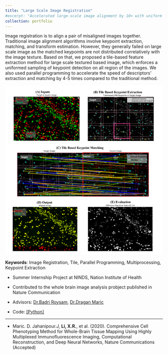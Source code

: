 ```yaml
---
title: "Large Scale Image Registration"
#excerpt: "Accelerated large-scale image alignment by 10× with uniform keypoint control and multiprocessing>"
collection: portfolio
---
```


Image registration is to align a pair of misaligned images together. Traditional image alignment algorithms involve keypoint extraction, matching, and transform estimation. However, they generally failed on large scale image as the matched keypoints are not distributed correlatively with the image texture. Based on that, we proposed a tile-based feature extraction method for large scale textured based image, which enforces a uniformed sampling of keypoint detection on all region of the images. We also used parallel programming to accelerate the speed of descriptors' extraction and matching by 4-5 times compared to the traditional method.


<p align="center"><img src="/figures/registration.png"  width="550" class="inline"/></p>

**Keywords**: Image Registration, Tile, Parallel Programming, Multiprocessing, Keypoint Extraction

- Summer Internship Project at NINDS, Nation Institute of Health
- Contributed to the whole brain image analysis probject published in Nature Communication
- Advisors: [Dr.Badri Roysam](http://www.ee.uh.edu/faculty/roysam), [Dr.Dragan Maric](https://neuroscience.nih.gov/ninds/Faculty/Profile/dragan-maric.aspx)

- Code: [[Python]](https://github.com/RoysamLab/whole_brain_analysis/blob/master/RECONSTRUCTION/registration.py)



---

* Maric. D. Jahanipour.J,  **Li, X.R.**, et al. (2020). Comprehensive Cell Phenotyping Method for Whole-Brain Tissue Mapping Using Highly Multiplexed Immunofluorescence Imaging, Computational Reconstruction, and Deep Neural Networks, Nature Communications (Accepted)

<!-- << [Back](../) -->
